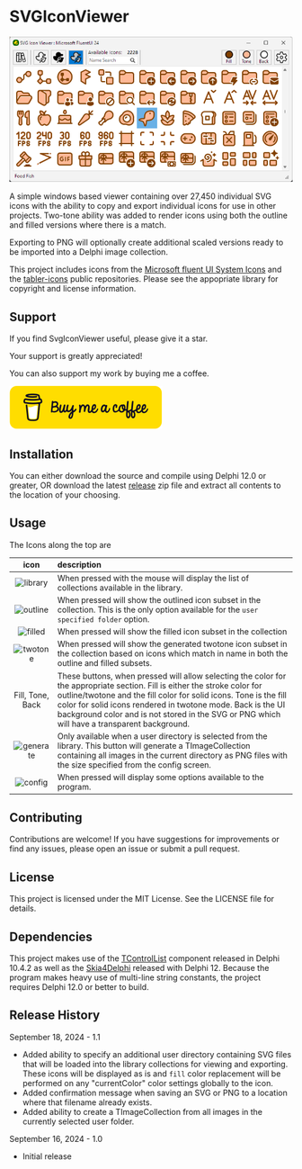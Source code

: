# SVGIconViewer

![Picture of application UI](./images/Screenshot_2024-09-16_095721.png "Screen Capture")

A simple windows based viewer containing over 27,450 individual SVG icons with the ability to copy
and export individual icons for use in other projects.  Two-tone ability was added
to render icons using both the outline and filled versions where there is a match.

Exporting to PNG will optionally create additional scaled versions ready to be imported
into a Delphi image collection.

This project includes icons from the [Microsoft fluent UI System Icons](https://github.com/microsoft/fluentui-system-icons)
and the [tabler-icons](https://github.com/tabler/tabler-icons) public repositories. Please see the appopriate library
for copyright and license information.

## Support

If you find SvgIconViewer useful, please give it a star.

Your support is greatly appreciated!

You can also support my work by buying me a coffee.

[<img src="./images/buymeacoffee.svg"/>](https://buymeacoffee.com/skamradt)

## Installation

You can either download the source and compile using Delphi 12.0 or greater, OR download the latest [release](https://github.com/skamradt/SVGIconViewer/releases) zip file
and extract all contents to the location of your choosing.

## Usage

The Icons along the top are
 
| icon | description |
| :---: | :--- |
| ![library](./images/library.svg) |When pressed with the mouse will display the list of collections available in the library.|
| ![outline](./images/iconoutline.svg) | When pressed will show the outlined icon subset in the collection. This is the only option available for the `user specified folder` option. |
| ![filled](./images/iconfilled.svg) | When pressed will show the filled icon subset in the collection |
| ![twotone](./images/icontwotone.svg) | When pressed will show the generated twotone icon subset in the collection based on icons which match in name in both the outline and filled subsets. |
| Fill, Tone, Back | These buttons, when pressed will allow selecting the color for the appropriate section. Fill is either the stroke color for outline/twotone and the fill color for solid icons. Tone is the fill color for solid icons rendered in twotone mode.  Back is the UI background color and is not stored in the SVG or PNG which will have a transparent background. |
| ![generate](./images/icongeneratecomponent.svg) | Only available when a user directory is selected from the library.  This button will generate a TImageCollection containing all images in the current directory as PNG files with the size specified from the config screen. |
| ![config](./images/iconsettings.svg) | When pressed will display some options available to the program. |

## Contributing

Contributions are welcome!
If you have suggestions for improvements or find any issues, please open an issue or submit a pull request.

## License

This project is licensed under the MIT License.
See the LICENSE file for details.

## Dependencies

This project makes use of the [TControlList](https://docwiki.embarcadero.com/RADStudio/Athens/en/10.4_Sydney_-_Release_2#New_VCL_TControlList_Control)
component released in Delphi 10.4.2 as well as the [Skia4Delphi](https://docwiki.embarcadero.com/RADStudio/Athens/en/Skia4Delphi) released with Delphi 12.
Because the program makes heavy use of multi-line string constants, the project requires Delphi 12.0 or better to build.

## Release History

September 18, 2024 - 1.1
* Added ability to specify an additional user directory containing SVG files that will be loaded into the library collections for viewing and exporting.
These icons will be displayed as is and `fill` color replacement will be performed on any "currentColor" color settings globally to the icon.
* Added confirmation message when saving an SVG or PNG to a location where that filename already exists.
* Added ability to create a TImageCollection from all images in the currently selected user folder.

September 16, 2024 - 1.0
* Initial release

